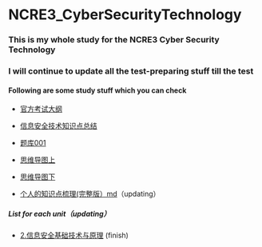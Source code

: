 # NCRE3_CyberSecurityTechnology

### This is my whole study for the NCRE3 Cyber Security Technology

### I will continue to update all the test-preparing stuff till the test

#### Following are some study stuff which you can check

- [官方考试大纲](https://github.com/GeniusKangaroo/NCRE3_CyberSecurityTechnology/blob/main/%E8%80%83%E8%AF%95%E5%A4%A7%E7%BA%B2.pdf)
  
- [信息安全技术知识点总结](https://github.com/GeniusKangaroo/NCRE3_CyberSecurityTechnology/blob/main/%E4%BF%A1%E6%81%AF%E5%AE%89%E5%85%A8%E6%8A%80%E6%9C%AF%E7%9F%A5%E8%AF%86%E7%82%B9%E6%80%BB%E7%BB%93.docx)

- [题库001](https://github.com/GeniusKangaroo/NCRE3_CyberSecurityTechnology/blob/main/%E4%B8%89%E7%BA%A7%E4%BF%A1%E6%81%AF%E5%AE%89%E5%85%A8%E6%8A%80%E6%9C%AF%E6%96%B0%E9%A2%98%E5%9E%8B%E7%BB%BC%E5%90%88%E5%BA%94%E7%94%A8%E9%A2%98%E5%BA%93.doc)

- [思维导图上](https://developer.aliyun.com/article/1074025)

- [思维导图下](https://developer.aliyun.com/article/1074037?spm=a2c6h.24874632.expert-profile.37.5b57b157cZYdP1)

- [个人的知识点梳理(完整版）md](https://github.com/GeniusKangaroo/NCRE3_CyberSecurityTechnology/blob/main/%E4%BF%A1%E6%81%AF%E5%AE%89%E5%85%A8%E6%8A%80%E6%9C%AF.md)（updating）
  
##### List for each unit（updating）

- [2.信息安全基础技术与原理](https://github.com/GeniusKangaroo/NCRE3_CyberSecurityTechnology/blob/main/2.1%E5%AF%86%E7%A0%81%E6%8A%80%E6%9C%AF.md) (finish)
